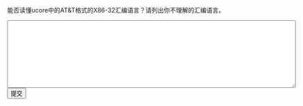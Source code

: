 能否读懂ucore中的AT&T格式的X86-32汇编语言？请列出你不理解的汇编语言。
<div class="active-code">
<textarea rows="10" cols="80"></textarea>
<div><input class="action-submit" type="submit" value="提交"/></div>
</div>